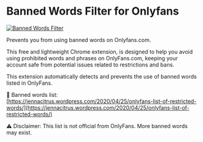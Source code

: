 # Banned Words Filter for Onlyfans

[![Banned Words Filter](https://storage.googleapis.com/web-dev-uploads/image/WlD8wC6g8khYWPJUsQceQkhXSlv1/mPGKYBIR2uCP0ApchDXE.png)](https://chrome.google.com/webstore/detail/banned-words-filter-for-o/gkojbckhapolgnliaiapinjoiddndnna/related)

Prevents you from using banned words on Onlyfans.com.

This free and lightweight Chrome extension,  is designed to help you avoid using prohibited words and phrases on OnlyFans.com, keeping your account safe from potential issues related to restrictions and bans.

This extension automatically detects and prevents the use of banned words listed in OnlyFans.

🚫 Banned words list:
[https://jennacitrus.wordpress.com/2020/04/25/onlyfans-list-of-restricted-words/](https://jennacitrus.wordpress.com/2020/04/25/onlyfans-list-of-restricted-words/)

⚠️ Disclaimer: 
This list is not official from OnlyFans. More banned words may exist.
